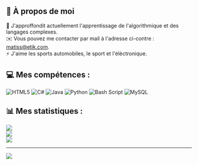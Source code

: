 ## 💭 À propos de moi
🌱 J'approffondit actuellement l'apprentissage de l'algorithmique et des langages complexes.<br>✉️ Vous pouvez me contacter par mail à l'adresse ci-contre : matiss@etik.com.<br>⚡ J'aime les sports automobiles, le sport et l'élèctronique.


## 💻 Mes compétences :
![HTML5](https://img.shields.io/badge/html5-%23E34F26.svg?style=for-the-badge&logo=html5&logoColor=white) ![C#](https://img.shields.io/badge/c%23-%23239120.svg?style=for-the-badge&logo=csharp&logoColor=white) ![Java](https://img.shields.io/badge/java-%23ED8B00.svg?style=for-the-badge&logo=openjdk&logoColor=white) ![Python](https://img.shields.io/badge/python-3670A0?style=for-the-badge&logo=python&logoColor=ffdd54) ![Bash Script](https://img.shields.io/badge/bash_script-%23121011.svg?style=for-the-badge&logo=gnu-bash&logoColor=white) ![MySQL](https://img.shields.io/badge/mysql-4479A1.svg?style=for-the-badge&logo=mysql&logoColor=white)
## 📊 Mes statistiques :
![](https://github-readme-stats.vercel.app/api?username=Fortis381&theme=dark&hide_border=false&include_all_commits=false&count_private=false)<br/>
![](https://github-readme-streak-stats.herokuapp.com/?user=Fortis381&theme=dark&hide_border=false)<br/>
![](https://github-readme-stats.vercel.app/api/top-langs/?username=Fortis381&theme=dark&hide_border=false&include_all_commits=false&count_private=false&layout=compact)

---
[![](https://visitcount.itsvg.in/api?id=Fortis381&icon=1&color=12)](https://visitcount.itsvg.in)

<!-- Proudly created with GPRM ( https://gprm.itsvg.in ) -->
